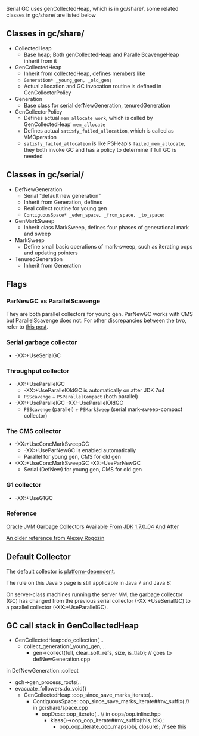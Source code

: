 
Serial GC uses genCollectedHeap, which is in gc/share/, some related classes in gc/share/ are listed below

## Classes in gc/share/

- CollectedHeap
	- Base heap; Both genCollectedHeap and ParallelScavengeHeap inherit from it
- GenCollectedHeap
	- Inherit from collectedHeap, defines members like
    - `Generation* _young_gen, _old_gen;`
    - Actual allocation and GC invocation routine is defined in GenCollectorPolicy
- Generation
	- Base class for serial defNewGeneration, tenuredGeneration
- GenCollectorPolicy
	- Defines actual `mem_allocate_work`, which is called by GenCollectedHeap' `mem_allocate`
    - Defines actual `satisfy_failed_allocation`, which is called as VMOperation
    - `satisfy_failed_allocation` is like PSHeap's `failed_mem_allocate`, they both invoke GC and has a policy to determine if full GC is needed
    
## Classes in gc/serial/

- DefNewGeneration
	- Serial "default new generation"
    - Inherit from Generation, defines
    - Real collect routine for young gen
    - `ContiguousSpace* _eden_space, _from_space, _to_space;`
- GenMarkSweep
	- Inherit class MarkSweep, defines four phases of generational mark and sweep
- MarkSweep
	- Define small basic operations of mark-sweep, such as iterating oops and updating pointers
- TenuredGeneration
	- Inherit from Generation
    

## Flags

### ParNewGC vs ParallelScavenge

They are both parallel collectors for young gen. ParNewGC works with CMS but ParallelScavenge does not. For other discrepancies between the two, refer to [this post](http://hllvm.group.iteye.com/group/topic/37095).

### Serial garbage collector

- -XX:+UseSerialGC

### Throughput collector

- -XX:+UseParallelGC
	- -XX:+UseParallelOldGC is automatically on after JDK 7u4
    - `PSScavenge` + `PSParallelCompact` (both parallel)
- -XX:+UseParallelGC -XX:-UseParallelOldGC
	- `PSScavenge` (parallel) + `PSMarkSweep` (serial mark-sweep-compact collector)

### The CMS collector

- -XX:+UseConcMarkSweepGC
	- -XX:+UseParNewGC is enabled automatically
    - Parallel for young gen, CMS for old gen
- -XX:+UseConcMarkSweepGC -XX:-UseParNewGC
	- Serial (DefNew) for young gen, CMS for old gen
    
### G1 collector

- -XX:+UseG1GC

### Reference

[Oracle JVM Garbage Collectors Available From JDK 1.7.0_04 And After](http://www.fasterj.com/articles/oraclecollectors1.shtml)

[An older reference from Alexey Rogozin](http://blog.ragozin.info/2011/07/hotspot-jvm-garbage-collection-options.html)


## Default Collector

The default collector is [platform-dependent](https://docs.oracle.com/javase/8/docs/technotes/guides/vm/gctuning/parallel.html#CHDCFBIF).

The rule on this Java 5 page is still applicable in Java 7 and Java 8:

On server-class machines running the server VM, the garbage collector (GC) has changed from the previous serial collector (-XX:+UseSerialGC) to a parallel collector (-XX:+UseParallelGC).
    



## GC call stack in GenCollectedHeap

- GenCollectedHeap::do_collection( ..
	- collect_generation(_young_gen, ..
		- gen->collect(full, clear_soft_refs, size, is_tlab); // goes to defNewGeneration.cpp

in DefNewGeneration::collect
- gch->gen_process_roots(..
- evacuate_followers.do_void()
	- GenCollectedHeap::oop_since_save_marks_iterate(..
    	- ContiguousSpace::oop_since_save_marks_iterate##nv_suffix( // in gc/share/space.cpp
        	- oopDesc::oop_iterate(.. // in oops/oop.inline.hpp
            	- klass()->oop_oop_iterate##nv_suffix(this, blk);
                	- oop_oop_iterate_oop_maps<nv>(obj, closure); // see [this](../../oops/instanceKlass.md)
